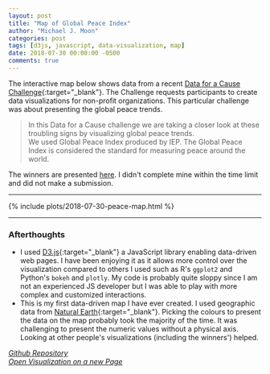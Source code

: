 ```yaml
---
layout: post
title: "Map of Global Peace Index"
author: "Michael J. Moon"
categories: post
tags: [d3js, javascript, data-visualization, map]
date: 2018-07-30 00:00:00 -0500
comments: true
---
```


The interactive map below shows data from a recent [Data for a Cause Challenge](https://www.olgatsubiks.com/data-for-a-cause){:target="_blank"}. The Challenge requests participants to create data visualizations for non-profit organizations. This particular challenge was about presenting the global peace trends.

>  In this Data for a Cause challenge we are taking a closer look at these troubling signs by visualizing global peace trends.  
We used Global Peace Index produced by IEP. The Global Peace Index is considered the standard for measuring peace around the world.

The winners are presented [here](https://www.olgatsubiks.com/single-post/2018/07/05/Winners-of-the-11th-Data-for-a-Cause-Challenge). I didn't complete mine within the time limit and did not make a submission.

--------

<div class="plot-container oversized">
    {% include plots/2018-07-30-peace-map.html %}
</div>

--------

### Afterthoughts

+   I used [D3.js](https://d3js.org/){:target="_blank"} a JavaScript library enabling data-driven web pages. I have been enjoying it as it allows more control over the visualization compared to others I used such as R's `ggplot2` and Python's `bokeh` and `plotly`. My code is probably quite sloppy since I am not an experienced JS developer but I was able to play with more complex and customized interactions.
+   This is my first data-driven map I have ever created. I used geographic data from [Natural Earth](http://www.naturalearthdata.com/downloads/){:target="_blank"}. Picking the colours to present the data on the map probably took the majority of the time. It was challenging to present the numeric values without a physical axis. Looking at other people's visualizations (including the winners') helped.

<a href="https://github.com/mjmoon/peace-map" target="_blank"><i class="fa fa-github" /> Github Repository</a><br />
<a href="https://peace-map.micbon.com/" target="_blank"><i class="fa fa-file-o" /> Open Visualization on a new Page</a>
